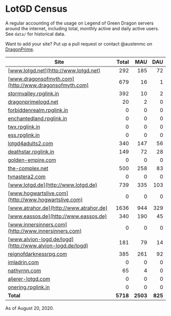 # LotGD Census
A regular accounting of the usage on Legend of Green Dragon servers around the internet, including total, monthly active and daily active users. See `data/` for historical data.

Want to add your site? Put up a pull request or contact @austenmc on [DragonPrime](http://dragonprime.net).


Site | Total | MAU | DAU
--- | ---:| ---:| ---:
[www.lotgd.net](http://www.lotgd.net)|292|185|72
[www.dragonsofmyth.com](http://www.dragonsofmyth.com)|679|16|1
[stormvalley.rpglink.in](http://stormvalley.rpglink.in)|392|10|2
[dragonprimelogd.net](http://dragonprimelogd.net)|20|2|0
[forbiddenrealm.rpglink.in](http://forbiddenrealm.rpglink.in)|0|0|0
[enchantedland.rpglink.in](http://enchantedland.rpglink.in)|0|0|0
[twx.rpglink.in](http://twx.rpglink.in)|0|0|0
[ess.rpglink.in](http://ess.rpglink.in)|0|0|0
[lotgd4adults2.com](http://lotgd4adults2.com)|340|147|56
[deathstar.rpglink.in](http://deathstar.rpglink.in)|149|72|28
[golden-empire.com](http://golden-empire.com)|0|0|0
[the-complex.net](http://the-complex.net)|500|258|83
[tynastera2.com](http://tynastera2.com)|0|0|0
[www.lotgd.de](http://www.lotgd.de)|739|335|103
[www.hogwartslive.com](http://www.hogwartslive.com)|0|0|0
[www.atrahor.de](http://www.atrahor.de)|1636|944|329
[www.eassos.de](http://www.eassos.de)|340|190|45
[www.innersinners.com](http://www.innersinners.com)|0|0|0
[www.alvion-logd.de/logd](http://www.alvion-logd.de/logd)|181|79|14
[reignofdarknessrpg.com](http://reignofdarknessrpg.com)|385|261|92
[imladrin.com](http://imladrin.com)|0|0|0
[nathyrnn.com](http://nathyrnn.com)|65|4|0
[aljerer-lotgd.com](http://aljerer-lotgd.com)|0|0|0
[onering.rpglink.in](http://onering.rpglink.in)|0|0|0
**Total**|**5718**|**2503**|**825**

As of August 20, 2020.

